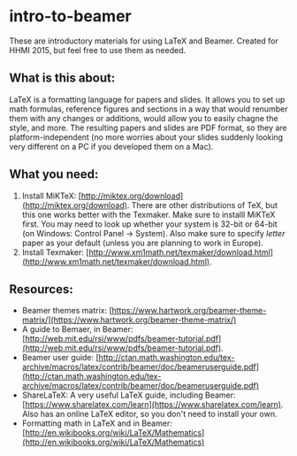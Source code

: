# intro-to-beamer
These are introductory materials for using LaTeX and Beamer. Created for HHMI 2015, but feel free to use them as needed. 

## What is this about:

LaTeX is a formatting language for papers and slides. It allows you to set up math formulas, reference figures and sections in a way that would renumber them with any changes or additions, would allow you to easily chagne the style, and more. The resulting papers and slides are PDF format, so they are platform-independent (no more worries about your slides suddenly looking very different on a PC if you developed them on a Mac). 

## What you need:

1. Install MiKTeX: [http://miktex.org/download](http://miktex.org/download). There are other distributions of TeX, but this one works better with the Texmaker. Make sure to installl MiKTeX first. You may need to look up whether your system is 32-bit or 64-bit (on Windows: Control Panel -> System). Also make sure to specify *letter* paper as your default (unless you are planning to work in Europe). 
2. Install Texmaker: [http://www.xm1math.net/texmaker/download.html](http://www.xm1math.net/texmaker/download.html). 

## Resources:

- Beamer themes matrix: [https://www.hartwork.org/beamer-theme-matrix/](https://www.hartwork.org/beamer-theme-matrix/)
- A guide to Bemaer, in Beamer: [http://web.mit.edu/rsi/www/pdfs/beamer-tutorial.pdf](http://web.mit.edu/rsi/www/pdfs/beamer-tutorial.pdf).
- Beamer user guide: [http://ctan.math.washington.edu/tex-archive/macros/latex/contrib/beamer/doc/beameruserguide.pdf](http://ctan.math.washington.edu/tex-archive/macros/latex/contrib/beamer/doc/beameruserguide.pdf)
- ShareLaTeX: A very useful LaTeX guide, including Beamer: [https://www.sharelatex.com/learn](https://www.sharelatex.com/learn). Also has an online LaTeX editor, so you don't need to install your own. 
- Formatting math in LaTeX and in Beamer: [http://en.wikibooks.org/wiki/LaTeX/Mathematics](http://en.wikibooks.org/wiki/LaTeX/Mathematics)

